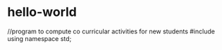 # hello-world
//program to compute co curricular activities for new students
#include <iostream>
using namespace std;

